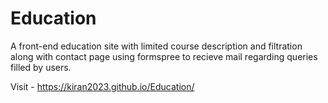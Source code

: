# Education

A front-end education site with limited course description and filtration along with contact page using formspree to recieve mail regarding queries filled by users. 

Visit - https://kiran2023.github.io/Education/
